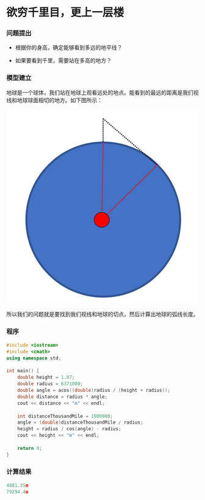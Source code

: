 # 欲穷千里目，更上一层楼

### 问题提出

- 根据你的身高，确定能够看到多远的地平线？

- 如果要看到千里，需要站在多高的地方？

### 模型建立

地球是一个球体，我们站在地球上观看远处的地点。能看到的最远的距离是我们视线和地球球面相切的地方。如下图所示：

![image-20200310104350022](README/image-20200310104350022.png)

所以我们的问题就是要找到我们视线和地球的切点，然后计算出地球的弧线长度。

### 程序

```cpp
#include <iostream>
#include <cmath>
using namespace std;

int main() {
	double height = 1.87;
	double radius = 6371000;
	double angle = acos((double)radius / (height + radius));
	double distance = radius * angle;
	cout << distance << "m" << endl;

	int distanceThousandMile = 1000000;
	angle = (double)distanceThousandMile / radius;
	height = radius / cos(angle) - radius;
	cout << height << "m" << endl;

	return 0;
}
```

### 计算结果

```cpp
4881.35m
79294.4m 
```


